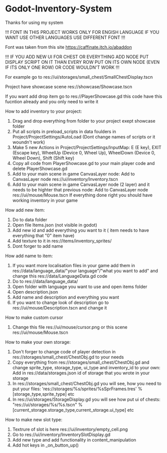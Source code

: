 # Godot-Inventory-System
Thanks for using my system

!!! FONT IN THIS PROJECT WORKS ONLY FOR ENGISH LANGUAGE IF YOU WANT USE OTHER LANGUAGES USE DIFFERENT FONT !!!

Font was taken from this site https://caffinate.itch.io/abaddon

!!! IF YOU ADD NEW UI FOR CHEST OR EVERYTHING ADD NODE PUT DISPLAY SCRIPT ON IT THAN EVERY ROW PUT ON ITS OWN NODE (EVEN IF ITS ONLY ONE ROW) OR CODE WOULDN'T WORK !!!

For example go to res://ui/storages/small_chest/SmallChestDisplay.tscn

Project have showcase scene res://showcase/Showcase.tscn

If you want add drop item go to res://PlayerShowcase.gd this code have this fucntion already and you only need to write it

How to add inventory to your project:
1) Drag and drop everything from folder to your project exept showcase folder
2) Put all scripts in preload_scripts in data foulders in Project/ProjectSettings/AutoLoad (Dont change names of scripts or it woundn't work)
3) Make 5 new Actions in Project/ProjectSettings/InputMap: E (E key), EXIT (Escape key), WheelUp (Device 0, Wheel Up), WheelDown (Device 0, Wheel Down), Shift (Shift key)
4) Copy all code from PlayerShowcase.gd to your main player code and delete PlayerShowcase.gd
5) Add to your main scene in game CanvasLayer node: Add to CanvasLayer node res://ui/inventory/Inventory.tscn
6) Add to your main scene in game CanvasLayer node (2 layer) and it needs to be highter that previous node: Add to CanvasLayer node res://ui/mouse/Mouse.tscn
If everything done right you should have working inventory in your game

How add new item:
1) Do to data folder
2) Open file Items.json (not visible in godot)
3) Add new id and add everything you want to it ( item needs to have everything that "0" item have)
4) Add texture to it in res://items/inventory_sprites/
5) Dont forger to add name

How add name to item:
1) If you want more localisation files in your game add them in res://data/language_data/"your language"/"what you want to add" and change this res://data/LanguageData.gd code
2) Do to res://data/language_data/
3) Open folder with language you want to use and open items folder
4) Open description.json
5) Add name and description and everything you want
6) If you want to change look of description go to res://ui/mouse/Description.tscn and change it

How to make custom cursor
1) Change this file res://ui/mouse/cursor.png or this scene res://ui/mouse/Mouse.tscn

How to make your own storage:
1) Don't forger to change code of player detection in res://storages/small_chest/ChestObj.gd to your needs
2) Copy everything from res://storages/small_chest/ChestObj.gd and change sprite_type, storage_type, ui_type and inventory_id to your own: Add in res://data/storages.json id of storage that you wrote in your storage
3) In res://storages/small_chest/ChestObj.gd you will see, how you need to put your files: 'res://storages/%s/sprites/%sSprFrames.tres' % [storage_type,sprite_type] etc
4) In res://ui/storages/StorageDisplay.gd you will see how put ui of chests: "res://ui/storages/%s/%s.tscn" % [current_storage.storage_type,current_storage.ui_type] etc

How to make new slot type:
1) Textrure of slot is here res://ui/inventory/empty_cell.png
2) Go to res://ui/inventory/InventorySlotDisplay.gd
3) Add new type and add functionality in content_manipulation
4) Add hot keys in _on_button_up()
